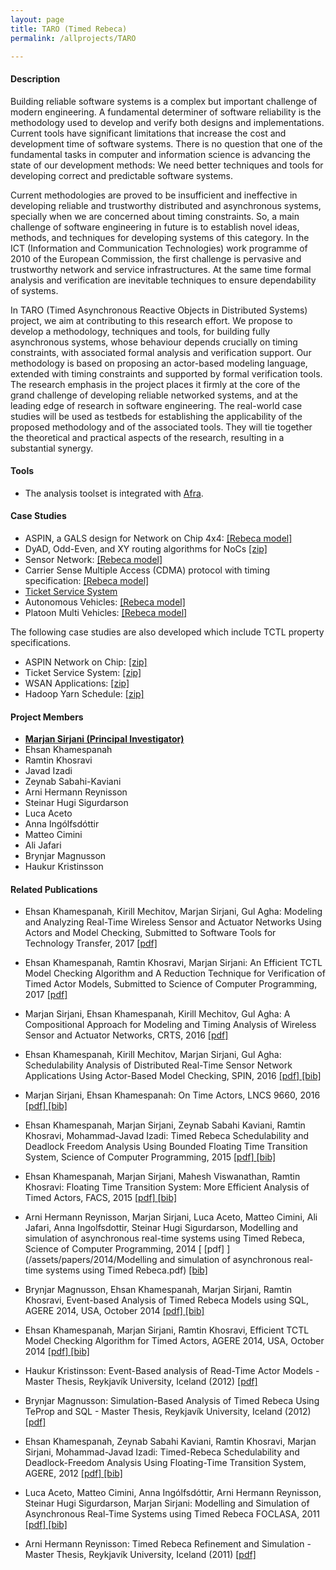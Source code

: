 ```yaml
---
layout: page
title: TARO (Timed Rebeca)
permalink: /allprojects/TARO

---
```


#### Description
Building reliable software systems is a complex but important challenge of modern engineering. A fundamental determiner of software reliability is the methodology used to develop and verify both designs and implementations. Current tools have significant limitations that increase the cost and development time of software systems. There is no question that one of the fundamental tasks in computer and information science is advancing the state of our development methods: We need better techniques and tools for developing correct and predictable software systems.

Current methodologies are proved to be insufficient and ineffective in developing reliable and trustworthy distributed and asynchronous systems, specially when we are concerned about timing constraints. So, a main challenge of software engineering in future is to establish novel ideas, methods, and techniques for developing systems of this category. In the ICT (Information and Communication Technologies) work programme of 2010 of the European Commission, the first challenge is pervasive and trustworthy network and service infrastructures. At the same time formal analysis and verification are inevitable techniques to ensure dependability of systems.

In TARO (Timed Asynchronous Reactive Objects in Distributed Systems) project, we aim at contributing to this research effort. We propose to develop a methodology, techniques and tools, for building fully asynchronous systems, whose behaviour depends crucially on timing constraints, with associated formal analysis and verification support. Our methodology is based on proposing an actor-based modeling language, extended with timing constraints and supported by formal verification tools. The research emphasis in the project places it firmly at the core of the grand challenge of developing reliable networked systems, and at the leading edge of research in software engineering. The real-world case studies will be used as testbeds for establishing the applicability of the proposed methodology and of the associated tools. They will tie together the theoretical and practical aspects of the research, resulting in a substantial synergy.

#### Tools
* The analysis toolset is integrated with [Afra](/alltools/Afra).

#### Case Studies
* ASPIN, a GALS design for Network on Chip 4x4: [ [Rebeca model] ](/assets/projects/TARO/case-studies/ASPIN.rebeca)
* DyAD, Odd-Even, and XY routing algorithms for NoCs [ [zip] ](/assets/projects/TARO/case-studies/Dyad-OE-XY.zip)
* Sensor Network: [ [Rebeca model] ](/assets/projects/TARO/case-studies/sensornetwork.rebeca)
* Carrier Sense Multiple Access (CDMA) protocol with timing specification: [ [Rebeca model] ](/assets/projects/TARO/case-studies/tcsma.rebeca)
* [Ticket Service System](/allprojects/TAROExamples/TicketService)
* Autonomous Vehicles: [ [Rebeca model] ](/assets/projects/TARO/case-studies/AutonomousVehicles.rebeca)
* Platoon Multi Vehicles: [ [Rebeca model] ](/assets/projects/TARO/case-studies/PlatoonMultiVehicles.rebeca)

The following case studies are also developed which include TCTL property specifications.
* ASPIN Network on Chip: [ [zip] ](/assets/projects/TARO/case-studies/noc-prop.zip)
* Ticket Service System: [ [zip] ](/assets/projects/TARO/case-studies/ticket-service-prop.zip)
* WSAN Applications: [ [zip] ](/assets/projects/TARO/case-studies/tinyos-prop.zip)
* Hadoop Yarn Schedule: [ [zip] ](/assets/projects/TARO/case-studies/yarn-prop.zip)

#### Project Members
* **<u>Marjan Sirjani (Principal Investigator)</u>**
* Ehsan Khamespanah
* Ramtin Khosravi
* Javad Izadi
* Zeynab Sabahi-Kaviani
* Arni Hermann Reynisson
* Steinar Hugi Sigurdarson
* Luca Aceto
* Anna Ingólfsdóttir
* Matteo Cimini
* Ali Jafari
* Brynjar Magnusson
* Haukur Kristinsson

#### Related Publications
* Ehsan Khamespanah, Kirill Mechitov, Marjan Sirjani, Gul Agha: Modeling and Analyzing Real-Time Wireless Sensor and Actuator Networks Using Actors and Model Checking, Submitted to Software Tools for Technology Transfer, 2017  [ [pdf] ](/assets/papers/2017/Modeling-and-Analyzing-Real-Time-Wireless-Sensor-and-Actuator-Networks-Using-Actors-and-Model-Checking.pdf)

* Ehsan Khamespanah, Ramtin Khosravi, Marjan Sirjani: An Efficient TCTL Model Checking Algorithm and A Reduction Technique for Verification of Timed Actor Models, Submitted to Science of Computer Programming, 2017  [ [pdf] ](/assets/papers/2017/Efficient-TCTL.pdf)

* Marjan Sirjani, Ehsan Khamespanah, Kirill Mechitov, Gul Agha: A Compositional Approach for  Modeling and Timing Analysis of Wireless Sensor and Actuator Networks, CRTS, 2016  [ [pdf] ](/assets/papers/2016/CompositionalTinyOS.pdf)

* Ehsan Khamespanah, Kirill Mechitov, Marjan Sirjani, Gul Agha: Schedulability Analysis of Distributed Real-Time Sensor Network Applications Using Actor-Based Model Checking, SPIN, 2016  [ [pdf] ](/assets/papers/2016/TinyOS.pdf) [ [bib] ](http://dblp.uni-trier.de/rec/bibtex/conf/spin/KhamespanahMSA16)

* Marjan Sirjani, Ehsan Khamespanah: On Time Actors, LNCS 9660, 2016 [ [pdf] ](/assets/papers/2016/TimedActor.pdf) [ [bib] ](http://dblp.uni-trier.de/rec/bibtex/conf/birthday/SirjaniK16)

* Ehsan Khamespanah, Marjan Sirjani, Zeynab Sabahi Kaviani, Ramtin Khosravi, Mohammad-Javad Izadi: Timed Rebeca Schedulability and Deadlock Freedom Analysis Using Bounded Floating Time Transition System, Science of Computer Programming, 2015 [ [pdf] ](/assets/papers/2014/Timed-Rebeca-Shift-Equivalency-published.pdf) [ [bib] ](http://dblp.uni-trier.de/rec/bibtex/journals/scp/KhamespanahSSKI15) 

* Ehsan Khamespanah, Marjan Sirjani, Mahesh Viswanathan, Ramtin Khosravi: Floating Time Transition System: More Efficient Analysis of Timed Actors, FACS, 2015  [ [pdf] ](/assets/papers/2015/FTTStoTTS.pdf) [ [bib] ](http://dblp.uni-trier.de/rec/bibtex/conf/facs2/KhamespanahSVK15)

* Arni Hermann Reynisson, Marjan Sirjani, Luca Aceto, Matteo Cimini, Ali Jafari, Anna Ingolfsdottir, Steinar Hugi Sigurdarson, Modelling and simulation of asynchronous real-time systems using Timed Rebeca, Science of Computer Programming, 2014 [ [pdf] ](/assets/papers/2014/Modelling and simulation of asynchronous real-time systems using Timed Rebeca.pdf) [ [bib] ](http://dblp.uni-trier.de/rec/bibtex/journals/scp/ReynissonSACJIS14)

* Brynjar Magnusson, Ehsan Khamespanah, Marjan Sirjani, Ramtin Khosravi, Event-based Analysis of Timed Rebeca Models using SQL, AGERE 2014, USA, October 2014 [ [pdf] ](/assets/papers/2014/TeProp.pdf) [ [bib] ](http://dblp.uni-trier.de/rec/bibtex/conf/agere/MagnussonKKS14)

* Ehsan Khamespanah, Marjan Sirjani, Ramtin Khosravi, Efficient TCTL Model Checking Algorithm for Timed Actors, AGERE 2014, USA, October 2014 [ [pdf] ](/assets/papers/2014/TCTL.pdf) [ [bib] ](http://dblp.uni-trier.de/rec/bibtex/conf/agere/KhamespanahKS14)

* Haukur Kristinsson: Event-Based analysis of Read-Time Actor Models - Master Thesis, Reykjavík University, Iceland (2012) [ [pdf] ](/assets/Thesis/EVENT-BASED%20ANALYSIS%20OF%20REAL-TIME%20ACTOR%20MODELS%20-%20Haukur%20Kristinsson.pdf)

* Brynjar Magnusson: Simulation-Based Analysis of Timed Rebeca Using TeProp and SQL - Master Thesis, Reykjavík University, Iceland (2012) [ [pdf] ](/assets/Thesis/SIMULATION-BASED%20ANALYSIS%20OF%20TIMED%20REBECA%20USING%20TEPROP%20AND%20SQL%20-%20Brynjar%20Magnusson.pdf)

* Ehsan Khamespanah, Zeynab Sabahi Kaviani, Ramtin Khosravi, Marjan Sirjani, Mohammad-Javad Izadi: Timed-Rebeca Schedulability and Deadlock-Freedom Analysis Using Floating-Time Transition System, AGERE, 2012 [ [pdf] ](http://apice.unibo.it/xwiki/bin/download/AGERE2012/AcceptedPapers/ageresplash2012submission20.pdf) [ [bib] ](http://dblp.uni-trier.de/rec/bibtex/conf/agere/KhamespanahSKSI12)

* Luca Aceto, Matteo Cimini, Anna Ingólfsdóttir, Arni Hermann Reynisson, Steinar Hugi Sigurdarson, Marjan Sirjani: Modelling and Simulation of Asynchronous Real-Time Systems using Timed Rebeca FOCLASA, 2011 [ [pdf] ](http://www.google.com/url?sa=t&rct=j&q=%20marjan%20sirjani%3A%20%20%20modelling%20and%20simulation%20of%20asynchronous%20real-time%20systems%20using%20timed%20rebeca%20pdf&source=web&cd=1&ved=0CB8QFjAA&url=http%3A%2F%2Farxiv.org%2Fpdf%2F1108.0228&ei=6gV0UNKtAYbWsgamhoHgBA&usg=AFQjCNFltFhVQAQJahHq_oooBOIt8nhfNw) [ [bib] ](http://dblp.uni-trier.de/rec/bibtex/journals/corr/abs-1108-0228)

* Arni Hermann Reynisson: Timed Rebeca Refinement and Simulation - Master Thesis, Reykjavík University, Iceland (2011) [ [pdf] ](/assets/Thesis/TIMED%20REBECA%20REFINEMENT%20AND%20SIMULATION%20-%20Arni%20Hermann%20Reynisson.pdf)